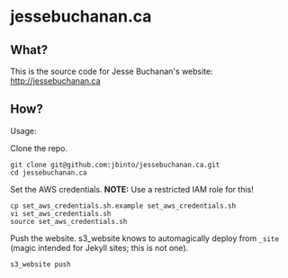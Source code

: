 # jessebuchanan.ca

## What?

This is the source code for Jesse Buchanan's website: http://jessebuchanan.ca

## How?

Usage:

Clone the repo.

    git clone git@github.com:jbinto/jessebuchanan.ca.git
    cd jessebuchanan.ca
   
Set the AWS credentials. **NOTE:** Use a restricted IAM role for this!

    cp set_aws_credentials.sh.example set_aws_credentials.sh
    vi set_aws_credentials.sh
    source set_aws_credentials.sh

Push the website. s3_website knows to automagically deploy from `_site` (magic intended for Jekyll sites; this is not one).

    s3_website push


